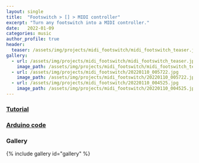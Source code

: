 ```yaml
---
layout: single
title:  "Footswitch > [] > MIDI controller"
excerpt: "Turn any footswitch into a MIDI controller."
date:   2022-01-09
categories: music
author_profile: true
header:
  teaser: /assets/img/projects/midi_footswitch/midi_footswitch_teaser.jpg
gallery:
  - url: /assets/img/projects/midi_footswitch/midi_footswitch_teaser.jpg
    image_path: /assets/img/projects/midi_footswitch/midi_footswitch_teaser.jpg
  - url: /assets/img/projects/midi_footswitch/20220110_005722.jpg
    image_path: /assets/img/projects/midi_footswitch/20220110_005722.jpg
  - url: /assets/img/projects/midi_footswitch/20220110_004525.jpg
    image_path: /assets/img/projects/midi_footswitch/20220110_004525.jpg
---
```


### [Tutorial](/polycule/midi_footswitch)

### [Arduino code](https://github.com/kbsezginel/polycule/blob/master/midi_footswitch/midi_footswitch/midi_footswitch.ino)


### Gallery

{% include gallery id="gallery" %}
